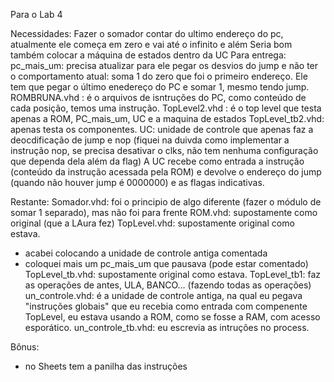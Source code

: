 Para o Lab 4

Necessidades:
Fazer o somador contar do ultimo endereço do pc, atualmente ele começa em zero e vai até o infinito e além
Seria bom também colocar a máquina de estados dentro da UC
Para entrega:
pc_mais_um: precisa atualizar para ele pegar os desvios do jump e não ter o comportamento atual: soma 1 do zero que foi o primeiro endereço. Ele tem que pegar o último enedereço do PC e somar 1, mesmo tendo jump.
ROMBRUNA.vhd : é o arquivos de isntruções do PC, como conteúdo de cada posição, temos uma instrução.
TopLevel2.vhd : é o top level que testa apenas a ROM, PC_mais_um, UC e a maquina de estados
TopLevel_tb2.vhd: apenas testa os componentes.
UC: unidade de controle que apenas faz a deocdificação de jump e nop (fiquei na duivda como implementar a instrução nop, se precisa desativar o clks, não tem nenhuma configuração que dependa dela além da flag)
A UC recebe como entrada a instrução (conteúdo da instrução acessada pela ROM) e devolve o endereço do jump (quando não houver jump é 0000000) e as flagas indicativas.

Restante:
Somador.vhd: foi o principio de algo diferente (fazer o módulo de somar 1 separado), mas não foi para frente
ROM.vhd: supostamente como original (que a LAura fez)
TopLevel.vhd: supostamente original como estava.
- acabei colocando a unidade de controle antiga comentada
- coloquei mais um pc_mais_um que pausava (pode estar comentado)
TopLevel_tb.vhd: supostamente original como estava.
TopLevel_tb1: faz as operações de antes, ULA, BANCO... (fazendo todas as operações)
un_controle.vhd: é a unidade de controle antiga, na qual eu pegava "instruções globais" que eu recebia como entrada com compenente TopLevel, eu estava usando a ROM, como se fosse a RAM, com acesso esporático.
un_controle_tb.vhd: eu escrevia as intruções no process.

Bônus:
- no Sheets tem a panilha das instruções
